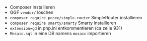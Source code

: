 
- Composer installieren
- GGF `vendor/` löschen
- `composer require pecee/simple-router` SimpleRouter installieren
- `composer require smarty/smarty` Smarty installieren
- `extension=gd` in php.ini entkommentieren (ca zeile 931)
- `Mosaic.sql` in eine DB namens `mosaic` importieren
